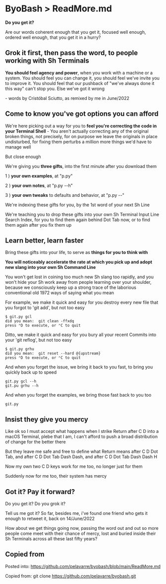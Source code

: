 # ByoBash > ReadMore.md

**Do you get it?**

Are our words coherent enough that you get it, focused well enough, ordered well enough, that you get it in a hurry?

## Grok it first, then pass the word, to people working with Sh Terminals

**You should feel agency and power**, when you work with a machine or a system.
You should feel you can change it, you should feel we've invite you to improve it.
You should feel that our pushback of "we've always done it this way" can't stop you.
Else we've got it wrong

\- words by Cristóbal Sciutto, as remixed by me in June/2022

## Come to know you've got options you can afford

We're here picking out a way for you to **feel you're correcting the code in your Terminal Shell** - You aren't actually correcting any of the original broken things, not precisely, for on purpose we leave the originals in place undisturbed, for fixing them perturbs a million more things we'd have to manage well

But close enough

We're giving you **three gifts**, into the first minute after you download them

1 ) **your own examples**, at "p.py"

2 ) **your own notes**, at "p.py --h"

3 ) **your own tweaks** to defaults and behavior, at "p.py --"

We're indexing these gifts for you, by the 1st word of your next Sh Line

We're teaching you to drop these gifts into your own Sh Terminal Input Line Search Index, for you to find them again behind Dot Tab now, or to find them again after you fix them up

## Learn better, learn faster

Bring these gifts into your life, to serve as **things for you to think with**

**You will noticeably accelerate the rate at which
you pick up and adopt new slang into your own Sh Command Line**

You won't get lost in coining too much new Sh slang too rapidly, and
you won't hide your Sh work away from people learning over your shoulder,
because we consciously keep up a strong trace of the laborious conventional old 1972 ways of saying what you mean

For example,
we make it quick and easy for you destroy every new file that you forgot to 'git add',
but not too easy

    $ git.py gcl
    did you mean:  git clean -ffxdq
    press ⌃D to execute, or ⌃C to quit

Ditto,
we make it quick and easy for you bury all your recent Commits into your 'git reflog',
but not too easy

    $ git.py grhu
    did you mean:  git reset --hard @{upstream}
    press ⌃D to execute, or ⌃C to quit

And when you forget the issue, we bring it back to you fast,
to bring you quickly back up to speed

    git.py gcl --h
    git.pu grhu --h

And when you forget the examples, we bring those fast back to you too

    git.py

## Insist they give you mercy

Like ok so I must accept what happens when I strike Return after C D into a macOS Terminal,
plebe that I am, I can't afford to push a broad distribution of change for the better there

But they leave me safe and free to define what Return means after C D Dot Tab, and after C D Dot Tab Dash Dash, and after C D Dot Tab Dash Dash H

Now my own two C D keys work for me too, no longer just for them

Suddenly now for me too, their system has mercy

## Got it? Pay it forward?

Do you get it? Do you grok it?

Tell us me got it? So far, besides me, i've found one friend who gets it enough to retweet it, back on 14/June/2022

How about we get things going now, passing the word out and out so more people come meet with their chance of mercy,
lost and buried inside their Sh Terminals across all these last fifty years?

## Copied from

Posted into:  https://github.com/pelavarre/byobash/blob/main/ReadMore.md

Copied from:  git clone https://github.com/pelavarre/byobash.git

